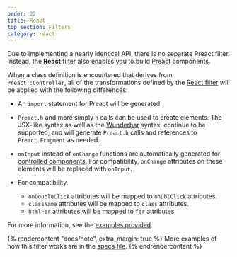 ```yaml
---
order: 22
title: React
top_section: Filters
category: react
---
```


Due to implementing a nearly identical API, there is no separate Preact
filter.  Instead, the **React** filter also enables you to build
[Preact](https://preactjs.com/) components.

When a class definition is encountered that derives from `Preact::Controller`,
all of the transformations defined by the [React filter](./react) will be
applied with the following differences:

 * An `import` statement for Preact will be generated

 * `Preact.h` and more simply `h` calls can be used to create elements.  The
   JSX-like syntax as well as the [Wunderbar](https://github.com/rubys/wunderbar#readme) syntax.
   continue to be supported, and will generate `Preact.h` calls and references to
   `Preact.Fragment` as needed.

 * `onInput` instead of `onChange` functions are automatically generated for
   [controlled components](https://reactjs.org/docs/forms.html#controlled-components).
   For compatibility, `onChange` attributes on these elements will be replaced
   with `onInput`.

 * For compatibility,
     * `onDoubleClick` attributes will be mapped to `onDblClick` attributes.
     * `className` attributes will be mapped to `class` attributes.
     * `htmlFor` attributes will be mapped to `for` attributes.

For more information, see the [examples provided](../../examples/preact).

{% rendercontent "docs/note", extra_margin: true %}
More examples of how this filter works are in the 
[specs file](https://github.com/ruby2js/ruby2js/blob/master/spec/preact_spec.rb).
{% endrendercontent %}
